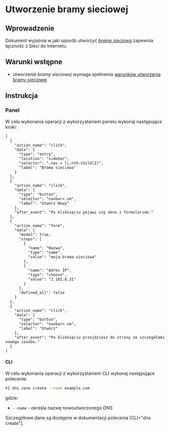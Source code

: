 # Utworzenie bramy sieciowej

## Wprowadzenie

Dokument wyjaśnia w jaki sposób utworzyć *[brame sieciową](/resource/networking/network-gateway.md)* zapewnia łączność z Sieci do Internetu.

## Warunki wstępne

* utworzenie *bramy sieciowej* wymaga spełnienia [warunków utworzenia bramy sieciowej](/resource/networking/network-gateway.md#utworzenie)

## Instrukcja

### Panel
      
W celu wykonania operacji z wykorzystaniem panelu wykonaj następujące kroki:
  
```guide
[
  {
    "action_name": "click",
    "data": {
      "type": "entry",
      "location": "sidebar",
      "selector": ".nav > li:nth-child(2)",
      "label": "Brama sieciowa"
    }
  },
  {
    "action_name": "click",
    "data": {
      "type": "button",
      "selector": "navbar>.vm",
      "label": "Utwórz Nowy"
    },
    "after_event": "Po kliknięciu pojawi się okno z formularzem."
  },    
  {
    "action_name": "form",
    "data": {
      "modal": true,
      "steps": [
        {
          "name": "Nazwa",
          "type": "name",
          "value": "moja-brama-sieciowa"
        },
        {
          "name": "Adres IP",
          "type": "choose",
          "value": "2.181.8.31"
        }
      ],
      "defined_all": false
    }
  },
  {
    "action_name": "click",
    "data": {
      "type": "button",
      "selector": "navbar>.vm",
      "label": "Utwórz"
    },
    "after_event": "Po kliknięciu przejdziesz do strony ze szczegółami nowego zasobu."
  }
]
```

#### CLI

W celu wykonania operacji z wykorzystaniem CLI wykonaj następujące polecenie:

```bash
h1 dns zone create --name example.com
```

gdzie:

 * ```--name``` - określa nazwę nowoutworzonego *DNS*

Szczegółowe dane są dostępne w dokumentacji polecenia [CLI="dns create"].